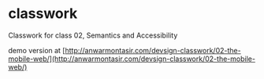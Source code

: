 # classwork

Classwork for class 02, Semantics and Accessibility

demo version at [http://anwarmontasir.com/devsign-classwork/02-the-mobile-web/](http://anwarmontasir.com/devsign-classwork/02-the-mobile-web/)
